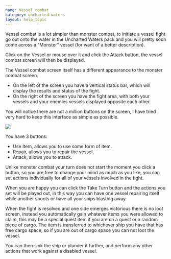 ```yaml
---
name: Vessel combat
category: uncharted-waters
layout: help_topic
---
```

Vessel combat is a lot simpler than monster combat, to initiate a vessel fight go out onto the water in the Uncharted Waters pack and you will pretty soon come across a "Monster" vessel (for want of a better description).

Click on the Vessel or mouse over it and click the Attack button, the vessel combat screen will then be displayed.

The Vessel combat screen itself has a different appearance to the monster combat screen.

*   On the left of the screen you have a vertical status bar, which will display the results and status of the fight.
*   On the right of the screen you have the fight area, with both your vessels and your enemies vessels displayed opposite each other.

You will notice there are not a million buttons on the screen, I have tried very hard to keep this interface as simple as possible.

[![](https://lohcdn.com/images/t_vesselfight.jpg)](https://lohcdn.com/images/vesselfight.jpg)

You have 3 buttons:

*   Use Item, allows you to use some form of item.
*   Repair, allows you to repair the vessel.
*   Attack, allows you to attack.

Unlike monster combat your turn does not start the moment you click a button, so you are free to change your mind as much as you like, you can set actions individually for all of your vessels involved in the fight.

When you are happy you can click the Take Turn button and the actions you set will be played out, in this way you can have one vessel repairing itself while another shoots or have all your ships blasting away.

When the fight is resolved and one side emerges victorious there is no loot screen, instead you automatically gain whatever items you were allowed to claim, this may be a special quest item if you are on a quest or a random piece of cargo. The item is transferred to whichever ship you have that has free cargo space, so if you are out of cargo space you can not loot the vessel.

You can then sink the ship or plunder it further, and perform any other actions that work against a disabled vessel.